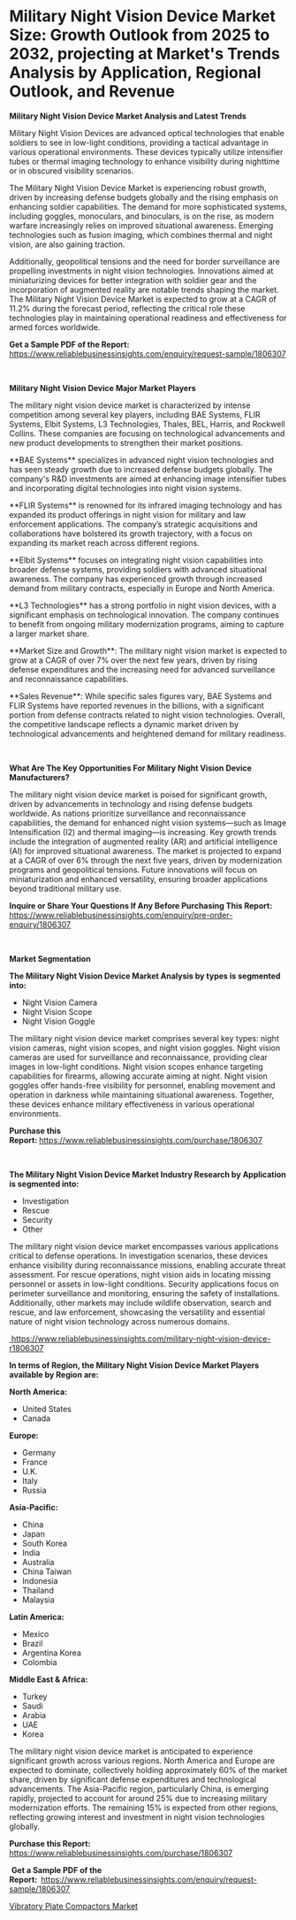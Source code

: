 <p><h1>Military Night Vision Device Market Size: Growth Outlook from 2025 to 2032, projecting at Market's Trends Analysis by Application, Regional Outlook, and Revenue</h1></p><p><strong>Military Night Vision Device Market Analysis and Latest Trends</strong></p>
<p><p>Military Night Vision Devices are advanced optical technologies that enable soldiers to see in low-light conditions, providing a tactical advantage in various operational environments. These devices typically utilize intensifier tubes or thermal imaging technology to enhance visibility during nighttime or in obscured visibility scenarios.</p><p>The Military Night Vision Device Market is experiencing robust growth, driven by increasing defense budgets globally and the rising emphasis on enhancing soldier capabilities. The demand for more sophisticated systems, including goggles, monoculars, and binoculars, is on the rise, as modern warfare increasingly relies on improved situational awareness. Emerging technologies such as fusion imaging, which combines thermal and night vision, are also gaining traction.</p><p>Additionally, geopolitical tensions and the need for border surveillance are propelling investments in night vision technologies. Innovations aimed at miniaturizing devices for better integration with soldier gear and the incorporation of augmented reality are notable trends shaping the market. The Military Night Vision Device Market is expected to grow at a CAGR of 11.2% during the forecast period, reflecting the critical role these technologies play in maintaining operational readiness and effectiveness for armed forces worldwide.</p></p>
<p><strong>Get a Sample PDF of the Report:&nbsp;</strong> <a href="https://www.reliablebusinessinsights.com/enquiry/request-sample/1806307?utm_campaign=2094&utm_medium=2&utm_source=Github&utm_content=ia&utm_term=16022025&utm_id=military-night-vision-device">https://www.reliablebusinessinsights.com/enquiry/request-sample/1806307</a></p>
<p>&nbsp;</p>
<p><strong>Military Night Vision Device Major Market Players</strong></p>
<p><p>The military night vision device market is characterized by intense competition among several key players, including BAE Systems, FLIR Systems, Elbit Systems, L3 Technologies, Thales, BEL, Harris, and Rockwell Collins. These companies are focusing on technological advancements and new product developments to strengthen their market positions.</p><p>**BAE Systems** specializes in advanced night vision technologies and has seen steady growth due to increased defense budgets globally. The company's R&D investments are aimed at enhancing image intensifier tubes and incorporating digital technologies into night vision systems.</p><p>**FLIR Systems** is renowned for its infrared imaging technology and has expanded its product offerings in night vision for military and law enforcement applications. The company’s strategic acquisitions and collaborations have bolstered its growth trajectory, with a focus on expanding its market reach across different regions.</p><p>**Elbit Systems** focuses on integrating night vision capabilities into broader defense systems, providing soldiers with advanced situational awareness. The company has experienced growth through increased demand from military contracts, especially in Europe and North America.</p><p>**L3 Technologies** has a strong portfolio in night vision devices, with a significant emphasis on technological innovation. The company continues to benefit from ongoing military modernization programs, aiming to capture a larger market share.</p><p>**Market Size and Growth**: The military night vision market is expected to grow at a CAGR of over 7% over the next few years, driven by rising defense expenditures and the increasing need for advanced surveillance and reconnaissance capabilities. </p><p>**Sales Revenue**: While specific sales figures vary, BAE Systems and FLIR Systems have reported revenues in the billions, with a significant portion from defense contracts related to night vision technologies. Overall, the competitive landscape reflects a dynamic market driven by technological advancements and heightened demand for military readiness.</p></p>
<p>&nbsp;</p>
<p><strong>What Are The Key Opportunities For Military Night Vision Device Manufacturers?</strong></p>
<p><p>The military night vision device market is poised for significant growth, driven by advancements in technology and rising defense budgets worldwide. As nations prioritize surveillance and reconnaissance capabilities, the demand for enhanced night vision systems—such as Image Intensification (I2) and thermal imaging—is increasing. Key growth trends include the integration of augmented reality (AR) and artificial intelligence (AI) for improved situational awareness. The market is projected to expand at a CAGR of over 6% through the next five years, driven by modernization programs and geopolitical tensions. Future innovations will focus on miniaturization and enhanced versatility, ensuring broader applications beyond traditional military use.</p></p>
<p><strong>Inquire or Share Your Questions If Any Before Purchasing This Report:</strong> <a href="https://www.reliablebusinessinsights.com/enquiry/pre-order-enquiry/1806307?utm_campaign=2094&utm_medium=2&utm_source=Github&utm_content=ia&utm_term=16022025&utm_id=military-night-vision-device">https://www.reliablebusinessinsights.com/enquiry/pre-order-enquiry/1806307</a></p>
<p>&nbsp;</p>
<p><strong>Market Segmentation</strong></p>
<p><strong>The Military Night Vision Device Market Analysis by types is segmented into:</strong></p>
<p><ul><li>Night Vision Camera</li><li>Night Vision Scope</li><li>Night Vision Goggle</li></ul></p>
<p><p>The military night vision device market comprises several key types: night vision cameras, night vision scopes, and night vision goggles. Night vision cameras are used for surveillance and reconnaissance, providing clear images in low-light conditions. Night vision scopes enhance targeting capabilities for firearms, allowing accurate aiming at night. Night vision goggles offer hands-free visibility for personnel, enabling movement and operation in darkness while maintaining situational awareness. Together, these devices enhance military effectiveness in various operational environments.</p></p>
<p><strong>Purchase this Report:&nbsp;</strong><a href="https://www.reliablebusinessinsights.com/purchase/1806307?utm_campaign=2094&utm_medium=2&utm_source=Github&utm_content=ia&utm_term=16022025&utm_id=military-night-vision-device">https://www.reliablebusinessinsights.com/purchase/1806307</a></p>
<p>&nbsp;</p>
<p><strong>The Military Night Vision Device Market Industry Research by Application is segmented into:</strong></p>
<p><ul><li>Investigation</li><li>Rescue</li><li>Security</li><li>Other</li></ul></p>
<p><p>The military night vision device market encompasses various applications critical to defense operations. In investigation scenarios, these devices enhance visibility during reconnaissance missions, enabling accurate threat assessment. For rescue operations, night vision aids in locating missing personnel or assets in low-light conditions. Security applications focus on perimeter surveillance and monitoring, ensuring the safety of installations. Additionally, other markets may include wildlife observation, search and rescue, and law enforcement, showcasing the versatility and essential nature of night vision technology across numerous domains.</p></p>
<p><a href="https://www.reliablebusinessinsights.com/military-night-vision-device-r1806307?utm_campaign=2094&utm_medium=2&utm_source=Github&utm_content=ia&utm_term=16022025&utm_id=military-night-vision-device">&nbsp;https://www.reliablebusinessinsights.com/military-night-vision-device-r1806307</a></p>
<p><strong>In terms of Region, the Military Night Vision Device Market Players available by Region are:</strong></p>
<p>
    <p> <strong> North America: </strong>
        <ul>
            <li>United States</li>
            <li>Canada</li>
        </ul>
        </p> 
    <p> <strong> Europe: </strong>
        <ul>
            <li>Germany</li>
            <li>France</li>
            <li>U.K.</li>
            <li>Italy</li>
            <li>Russia</li>
        </ul>
        </p> 
    <p> <strong> Asia-Pacific: </strong>
        <ul>
            <li>China</li>
            <li>Japan</li>
            <li>South Korea</li>
            <li>India</li>
            <li>Australia</li>
            <li>China Taiwan</li>
            <li>Indonesia</li>
            <li>Thailand</li>
            <li>Malaysia</li>
        </ul>
        </p> 
    <p> <strong> Latin America: </strong>
        <ul>
            <li>Mexico</li>
            <li>Brazil</li>
            <li>Argentina Korea</li>
            <li>Colombia</li>
        </ul>
        </p> 
    <p> <strong> Middle East & Africa: </strong>
        <ul>
            <li>Turkey</li>
            <li>Saudi</li>
            <li>Arabia</li>
            <li>UAE</li>
            <li>Korea</li>
        </ul>
    </p>
    </p>
<p><p>The military night vision device market is anticipated to experience significant growth across various regions. North America and Europe are expected to dominate, collectively holding approximately 60% of the market share, driven by significant defense expenditures and technological advancements. The Asia-Pacific region, particularly China, is emerging rapidly, projected to account for around 25% due to increasing military modernization efforts. The remaining 15% is expected from other regions, reflecting growing interest and investment in night vision technologies globally.</p></p>
<p><strong>Purchase this Report: </strong><a href="https://www.reliablebusinessinsights.com/purchase/1806307?utm_campaign=2094&utm_medium=2&utm_source=Github&utm_content=ia&utm_term=16022025&utm_id=military-night-vision-device">https://www.reliablebusinessinsights.com/purchase/1806307</a></p>
<p>&nbsp;<strong>Get a Sample PDF of the Report:&nbsp;&nbsp;</strong><a href="https://www.reliablebusinessinsights.com/enquiry/request-sample/1806307?utm_campaign=2094&utm_medium=2&utm_source=Github&utm_content=ia&utm_term=16022025&utm_id=military-night-vision-device">https://www.reliablebusinessinsights.com/enquiry/request-sample/1806307</a></p>
<p><strong></strong></p>
<p><p><a href="https://github.com/DixieGrimes/Market-Research-Report-List-1/blob/main/vibratory-plate-compactors-market.md?utm_campaign=2094&utm_medium=2&utm_source=Github&utm_content=ia&utm_term=16022025&utm_id=military-night-vision-device">Vibratory Plate Compactors Market</a></p></p>